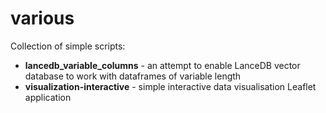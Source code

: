 # various

Collection of simple scripts:
* **lancedb_variable_columns** - an attempt to enable LanceDB vector database to work with dataframes of variable length
* **visualization-interactive** - simple interactive data visualisation Leaflet application